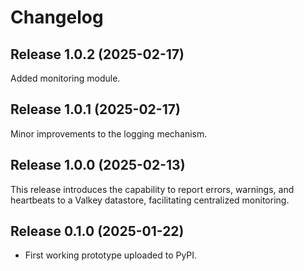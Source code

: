 # Changelog

## Release 1.0.2 (2025-02-17)

Added monitoring module.


## Release 1.0.1 (2025-02-17)

Minor improvements to the logging mechanism.


## Release 1.0.0 (2025-02-13)

This release introduces the capability to report errors, warnings,
and heartbeats to a Valkey datastore, facilitating centralized monitoring.


## Release 0.1.0 (2025-01-22)

- First working prototype uploaded to PyPI.

